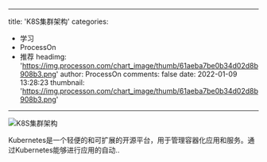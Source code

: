 
---
title: 'K8S集群架构'
categories: 
 - 学习
 - ProcessOn
 - 推荐
headimg: 'https://img.processon.com/chart_image/thumb/61aeba7be0b34d02d8b908b3.png'
author: ProcessOn
comments: false
date: 2022-01-09 13:28:23
thumbnail: 'https://img.processon.com/chart_image/thumb/61aeba7be0b34d02d8b908b3.png'
---

<div>   
<img class="thumb" alt="K8S集群架构" src="https://img.processon.com/chart_image/thumb/61aeba7be0b34d02d8b908b3.png" referrerpolicy="no-referrer">
<p>Kubernetes是一个轻便的和可扩展的开源平台，用于管理容器化应用和服务。通过Kubernetes能够进行应用的自动..</p>  
</div>
            